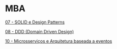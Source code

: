 # MBA

[07 - SOLID e Design Patterns](/07solidedesignpatterns/README.md)

[08 - DDD (Domain Driven Design)](/08ddddomaindrivendesign/dddcomvaughnvernon/README.md)

[10 - Microsserviços e Arquitetura baseada a eventos](/10microsservicoesearquiteturabaseadaaeventos/README.md)

